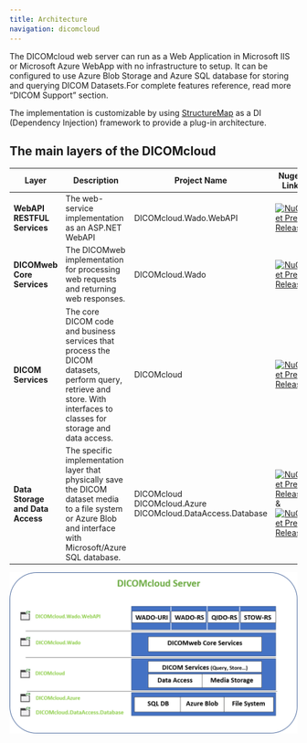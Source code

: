 ```yaml
---
title: Architecture
navigation: dicomcloud
---
```


The DICOMcloud web server can run as a Web Application in Microsoft IIS or Microsoft Azure WebApp with no infrastructure to setup. It can be configured to use Azure Blob Storage and Azure SQL database for storing and querying DICOM Datasets.For complete features reference, read more “DICOM Support” section.

The implementation is customizable by using [StructureMap](https://github.com/structuremap/structuremap) as a DI (Dependency Injection) framework to provide a plug-in architecture.

## The main layers of the DICOMcloud

| Layer | Description | Project Name | Nuget Link |
| --- | --- | --- | --- |
| **WebAPI RESTFUL Services** | The web-service implementation as an ASP.NET WebAPI | DICOMcloud.Wado.WebAPI | [![NuGet Pre Release](https://img.shields.io/nuget/vpre/DICOMcloud.Wado.WebApi.svg)](https://www.nuget.org/packages/DICOMcloud.Wado.WebApi/) |
| **DICOMweb Core Services** | The DICOMweb implementation for processing web requests and returning web responses. | DICOMcloud.Wado | [![NuGet Pre Release](https://img.shields.io/nuget/vpre/DICOMcloud.Wado.svg)](https://www.nuget.org/packages/DICOMcloud.Wado/) |
| **DICOM Services** | The core DICOM code and business services that process the DICOM datasets, perform query, retrieve and store. With interfaces to classes for storage and data access. | DICOMcloud | [![NuGet Pre Release](https://img.shields.io/nuget/vpre/DICOMcloud.svg)](https://www.nuget.org/packages/DICOMcloud/) |
| **Data Storage and Data Access** | The specific implementation layer that physically save the DICOM dataset media to a file system or Azure Blob and interface with Microsoft/Azure SQL database. | DICOMcloud<br>DICOMcloud.Azure<br>DICOMcloud.DataAccess.Database | [![NuGet Pre Release](https://img.shields.io/nuget/vpre/DICOMcloud.DataAccess.Database.svg)](https://www.nuget.org/packages/DICOMcloud.DataAccess.Database/) & [![NuGet Pre Release](https://img.shields.io/nuget/vpre/DICOMcloud.Azure.svg)](https://www.nuget.org/packages/DICOMcloud.Azure/) |

![DICOMcloud Architecture](https://raw.githubusercontent.com/DICOMcloud/DICOMcloud/master/Resources/Docs/DICOMcloud-Arch..png)